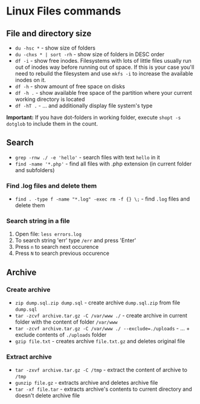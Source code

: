 # Linux Files commands

## File and directory size

- `du -hsc *` - show size of folders
- `du -chxs * | sort -rh` - show size of folders in DESC order
- `df -i` - show free inodes. Filesystems with lots of little files usually run out of inodes way before running out of space. If this is your case you'll need to rebuild the filesystem and use `mkfs -i` to increase the available inodes on it.
- `df -h` - show amount of free space on disks
- `df -h .` - show available free space of the partition where your current working directory is located
- `df -hT .` - ... and additionally display file system's type

**Important:** If you have dot-folders in working folder, execute `shopt -s dotglob` to include them in the count.

## Search

- `grep -rnw ./ -e 'hello'` - search files with text `hello` in it
- `find -name '*.php'` - find all files with .php extension (in current folder and subfolders)

### Find .log files and delete them

- `find . -type f -name "*.log" -exec rm -f {} \;` - find `.log` files and delete them

### Search string in a file

1. Open file: `less errors.log`
2. To search string 'err' type `/err` and press 'Enter'
3. Press `n` to search next occurence
4. Press `N` to search previous occurence

## Archive

### Create archive

- `zip dump.sql.zip dump.sql` - create archive `dump.sql.zip` from file `dump.sql`
- `tar -zcvf archive.tar.gz -C /var/www ./` - create archive in current folder with the content of folder `/var/www`
- `tar -zcvf archive.tar.gz -C /var/www ./ --exclude=./uploads` - ... + exclude contents of `./uploads` folder
- `gzip file.txt` - creates archive `file.txt.gz` and deletes original file

### Extract archive

- `tar -zxvf archive.tar.gz -C /tmp` - extract the content of archive to `/tmp`
- `gunzip file.gz` - extracts archive and deletes archive file
- `tar -xf file.tar` - extracts archive's contents to current directory and doesn't delete archive file
